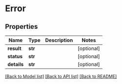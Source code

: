 # Error

## Properties
Name | Type | Description | Notes
------------ | ------------- | ------------- | -------------
**result** | **str** |  | [optional] 
**status** | **str** |  | [optional] 
**details** | **str** |  | [optional] 

[[Back to Model list]](../README.md#documentation-for-models) [[Back to API list]](../README.md#documentation-for-api-endpoints) [[Back to README]](../README.md)


